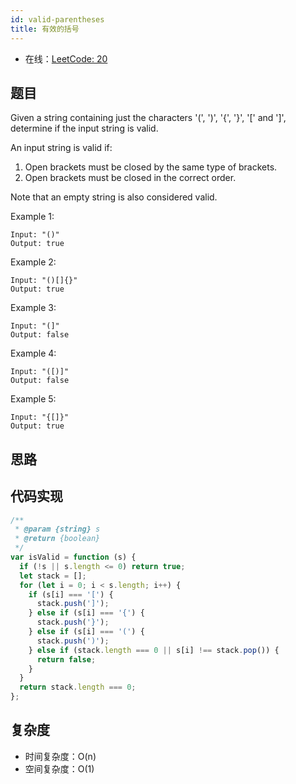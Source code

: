 ```yaml
---
id: valid-parentheses
title: 有效的括号
---
```


- 在线：[LeetCode: 20](https://leetcode.com/problems/valid-parentheses/)

## 题目

Given a string containing just the characters '(', ')', '{', '}', '[' and ']', determine if the input string is valid.

An input string is valid if:

1. Open brackets must be closed by the same type of brackets.
2. Open brackets must be closed in the correct order.

Note that an empty string is also considered valid.

Example 1:

```text
Input: "()"
Output: true
```

Example 2:

```text
Input: "()[]{}"
Output: true
```

Example 3:

```text
Input: "(]"
Output: false
```

Example 4:

```text
Input: "([)]"
Output: false
```

Example 5:

```text
Input: "{[]}"
Output: true
```

## 思路

## 代码实现

```js
/**
 * @param {string} s
 * @return {boolean}
 */
var isValid = function (s) {
  if (!s || s.length <= 0) return true;
  let stack = [];
  for (let i = 0; i < s.length; i++) {
    if (s[i] === '[') {
      stack.push(']');
    } else if (s[i] === '{') {
      stack.push('}');
    } else if (s[i] === '(') {
      stack.push(')');
    } else if (stack.length === 0 || s[i] !== stack.pop()) {
      return false;
    }
  }
  return stack.length === 0;
};
```

## 复杂度

- 时间复杂度：O(n)
- 空间复杂度：O(1)

